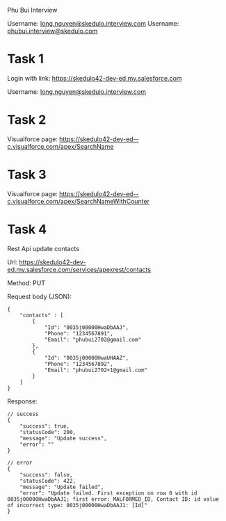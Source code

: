 Phu Bui Interview
 
Username: long.nguyen@skedulo.interview.com
Username: phubui.interview@skedulo.com

# Task 1
Login with link:
https://skedulo42-dev-ed.my.salesforce.com

Username: long.nguyen@skedulo.interview.com

# Task 2
Visualforce page:
https://skedulo42-dev-ed--c.visualforce.com/apex/SearchName 

# Task 3
Visualforce page:
https://skedulo42-dev-ed--c.visualforce.com/apex/SearchNameWithCounter

# Task 4
Rest Api update contacts

Url: https://skedulo42-dev-ed.my.salesforce.com/services/apexrest/contacts

Method: PUT

Request body (JSON): 

    {
        "contacts" : [
            {
                "Id": "0035j00000HwaDbAAJ",
                "Phone": "1234567891",
                "Email": "phubui2702@gmail.com"
            },
            {
                "Id": "0035j00000HwaUHAAZ",
                "Phone": "1234567892",
                "Email": "phubui2702+1@gmail.com"
            }
        ]
    }

Response:

    // success
    {
        "success": true,
        "statusCode": 200,
        "message": "Update success",
        "error": ""
    }

    // error
    {
        "success": false,
        "statusCode": 422,
        "message": "Update failed",
        "error": "Update failed. First exception on row 0 with id 0035j00000HwaDbAAJ1; first error: MALFORMED_ID, Contact ID: id value of incorrect type: 0035j00000HwaDbAAJ1: [Id]"
    }
